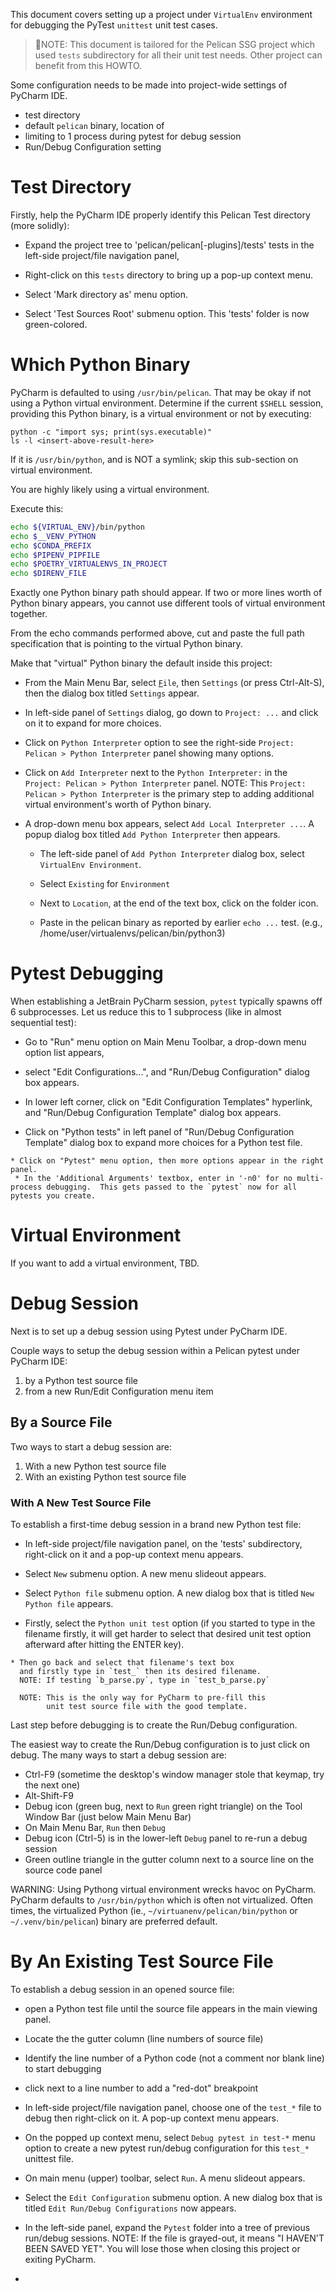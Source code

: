 
This document covers setting up a project under `VirtualEnv` environment for
debugging the PyTest `unittest` unit test cases.

> 📝NOTE: This document is tailored for the Pelican SSG project which used `tests` subdirectory for all their unit test needs.  Other project can benefit from this HOWTO.


Some configuration needs to be made into project-wide settings of PyCharm IDE.

* test directory
* default `pelican` binary, location of
* limiting to 1 process during pytest for debug session
* Run/Debug Configuration setting

Test Directory
==============

Firstly, help the PyCharm IDE properly identify this Pelican Test
directory (more solidly):

* Expand the project tree to 'pelican/pelican[-plugins]/tests' tests in the
  left-side project/file navigation panel,

 * Right-click on this `tests` directory to bring up a pop-up context menu.

 * Select 'Mark directory as' menu option.

  * Select 'Test Sources Root' submenu option.
      This 'tests' folder is now green-colored.


Which Python Binary
===================
PyCharm is defaulted to using `/usr/bin/pelican`.  That may be okay if
not using a Python virtual environment.  Determine if the current
`$SHELL` session, providing this Python binary, is a virtual environment
or not by executing:

    python -c "import sys; print(sys.executable)"
    ls -l <insert-above-result-here>

If it is `/usr/bin/python`, and is NOT a symlink; skip this sub-section
on virtual environment.

You are highly likely using a virtual environment.

Execute this:

```bash
echo ${VIRTUAL_ENV}/bin/python
echo $__VENV_PYTHON
echo $CONDA_PREFIX
echo $PIPENV_PIPFILE
echo $POETRY_VIRTUALENVS_IN_PROJECT
echo $DIRENV_FILE
```

Exactly one Python binary path should appear.  If two or more
lines worth of Python binary appears, you cannot use
different tools of virtual environment together.

From the echo commands performed above, cut and paste the full
path specification that is pointing to the virtual Python binary.

Make that "virtual" Python binary the default inside this project:

* From the Main Menu Bar, select <u>`F`</u>`ile`, then `Settings`
  (or press Ctrl-Alt-S), then the dialog box titled `Settings` appear.

 * In left-side panel of `Settings` dialog, go down to `Project: ...` and
   click on it to expand for more choices.

 * Click on `Python Interpreter` option to see the right-side
   `Project: Pelican > Python Interpreter` panel showing many options.

  * Click on `Add Interpreter` next to the `Python Interpreter:` in
    the `Project: Pelican > Python Interpreter` panel.
    NOTE: This `Project: Pelican > Python Interpreter` is the primary step
          to adding additional virtual environment's worth of Python binary.

 * A drop-down menu box appears, select `Add Local Interpreter ...`.
      A popup dialog box titled `Add Python Interpreter` then appears.

     * The left-side panel of `Add Python Interpreter` dialog box,
       select `VirtualEnv Environment`.

      * Select `Existing` for `Environment`

      * Next to `Location`, at the end of the text box, click
        on the folder icon.

      * Paste in the pelican binary as reported by earlier `echo ...` test.
        (e.g., /home/user/virtualenvs/pelican/bin/python3)

Pytest Debugging
================
When establishing a JetBrain PyCharm session, `pytest` typically spawns
off 6 subprocesses. Let us reduce this to 1 subprocess (like in almost
sequential test):

* Go to "Run" menu option on Main Menu Toolbar, a drop-down menu
option list appears,

 * select "Edit Configurations...", and "Run/Debug Configuration" dialog box appears.

  * In lower left corner, click on "Edit Configuration Templates" hyperlink, and "Run/Debug Configuration Template" dialog box appears.

   * Click on "Python tests" in left panel of "Run/Debug Configuration Template" dialog box to expand more choices for a Python test file.

    * Click on "Pytest" menu option, then more options appear in the right panel.
     * In the 'Additional Arguments' textbox, enter in '-n0' for no multi-process debugging.  This gets passed to the `pytest` now for all pytests you create.


Virtual Environment
===================
If you want to add a virtual environment, TBD.

Debug Session
=============

Next is to set up a debug session using Pytest under PyCharm IDE.

Couple ways to setup the debug session within a Pelican pytest under PyCharm IDE:

1. by a Python test source file
2. from a new Run/Edit Configuration menu item


By a Source File
----------------

Two ways to start a debug session are:

1. With a new Python test source file
2. With an existing Python test source file


<h3>With A New Test Source File</h3>

To establish a first-time debug session in a brand new Python test file:

* In left-side project/file navigation panel, on the 'tests' subdirectory,
  right-click on it and a pop-up context menu appears.

 * Select `New` submenu option.  A new menu slideout appears.

  * Select `Python file` submenu option. A new dialog box that is
    titled `New Python file` appears.

   * Firstly, select the `Python unit test` option
     (if you started to type in the filename firstly, it will get
      harder to select that desired unit test option afterward after
      hitting the ENTER key).

    * Then go back and select that filename's text box
      and firstly type in `test_` then its desired filename.
      NOTE: If testing `b_parse.py`, type in `test_b_parse.py`

      NOTE: This is the only way for PyCharm to pre-fill this
            unit test source file with the good template.

Last step before debugging is to create the Run/Debug configuration.

The easiest way to create the Run/Debug configuration is to just
click on debug.  The many ways to start a debug session are:

* Ctrl-F9 (sometime the desktop's window manager stole that keymap,
  try the next one)
* Alt-Shift-F9
* Debug icon (green bug, next to `Run` green right triangle) on
  the Tool Window Bar (just below Main Menu Bar)
* On Main Menu Bar, `Run` then `Debug`
* Debug icon (Ctrl-5) is in the lower-left `Debug` panel to re-run a debug session
* Green outline triangle in the gutter column next to a source line on the source code panel

WARNING: Using Pythong virtual environment wrecks havoc on PyCharm.  PyCharm defaults
to `/usr/bin/python` which is often not virtualized.  Often times, the virtualized Python
(ie., `~/virtuanenv/pelican/bin/python` or `~/.venv/bin/pelican`) binary are preferred default.

By An Existing Test Source File
===============================
To establish a debug session in an opened source file:

* open a Python test file until the source file appears in the main viewing panel.

 * Locate the the gutter column (line numbers of source file)

  * Identify the line number of a Python code (not a comment nor blank line)
    to start debugging

   * click next to a line number to add a "red-dot" breakpoint

* In left-side project/file navigation panel, choose one of
  the `test_*` file to debug then right-click on it.
  A pop-up context menu appears.

 * On the popped up context menu, select `Debug pytest in test-*` menu
   option to create a new pytest run/debug configuration for
   this `test_*` unittest file.

* On main menu (upper) toolbar, select `Run`.  A menu slideout appears.
 * Select the `Edit Configuration` submenu option.
   A new dialog box that is titled `Edit Run/Debug Configurations` now appears.

  * In the left-side panel, expand the `Pytest` folder into a tree
    of previous run/debug sessions.
    NOTE: If the file is grayed-out, it means "I HAVEN'T BEEN SAVED YET".
          You will lose those when closing this project or exiting PyCharm.

  *
